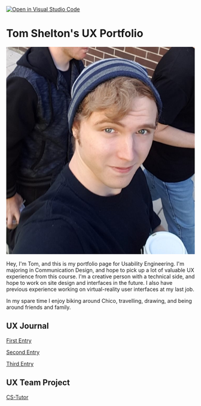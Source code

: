 [![Open in Visual Studio Code](https://classroom.github.com/assets/open-in-vscode-f059dc9a6f8d3a56e377f745f24479a46679e63a5d9fe6f495e02850cd0d8118.svg)](https://classroom.github.com/online_ide?assignment_repo_id=6804878&assignment_repo_type=AssignmentRepo)
# Tom Shelton's UX Portfolio

![A Picture of Me](assets/selfie.jpg)

Hey, I'm Tom, and this is my portfolio page for Usability Engineering. I'm majoring in Communication Design, and hope to pick up a lot of valuable UX experience from this course. I'm a creative person with a technical side, and hope to work on site design and interfaces in the future. I also have previous experience working on virtual-reality user interfaces at my last job.

In my spare time I enjoy biking around Chico, travelling, drawing, and being around friends and family. 


## UX Journal
[First Entry](j01/README.md)

[Second Entry](j02/README.md)

[Third Entry](j03/README.md)


## UX Team Project
[CS-Tutor](https://usabilityengineering.github.io/CS-Tutor/)

